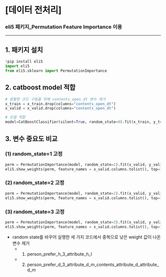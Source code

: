 # [데이터 전처리]

### eli5 패키지_**Permutation Feature Importance** 이용
___

## 1. 패키지 설치

```python
!pip install eli5
import eli5
from eli5.sklearn import PermutationImportance
```

## 2. catboost model 적합

``` python
# 원활한 코드 구동을 위해 contents_open_dt 변수 제거
x_train = x_train.drop(columns="contents_open_dt")
x_valid = x_valid.drop(columns="contents_open_dt")

# 모델 적합
model=CatBoostClassifier(silent=True, random_state=0).fit(x_train, y_train)
```

## 3. 변수 중요도 비교

### (1) random_state=1 고정

``` python
perm = PermutationImportance(model, random_state=1).fit(x_valid, y_valid)
eli5.show_weights(perm, feature_names = x_valid.columns.tolist(), top=100)
```

### (2) random_state=2 고정

``` python
perm = PermutationImportance(model, random_state=2).fit(x_valid, y_valid)
eli5.show_weights(perm, feature_names = x_valid.columns.tolist(), top=100)
```

### (3) random_state=3 고정

``` python
perm = PermutationImportance(model, random_state=3).fit(x_valid, y_valid)
eli5.show_weights(perm, feature_names = x_valid.columns.tolist(), top=100)
```

- random state를 바꾸어 실행한 세 가지 코드에서 중복으로 낮은 weight 값이 나온 변수 제거
    - 1. person_prefer_h_3_attribute_h_l
    - 2. person_prefer_d_3_attribute_d_m_contents_attribute_d_attribute_d_m
